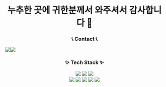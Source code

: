 <h1 align="center"> 누추한 곳에 귀한분께서 와주셔서 감사합니다 👋 </h1>



<h3 align="center"> 📞 Contact 📞 </h3>
<div style="display:flex; flex-direction:row;">
    <a href="mailto:changmin38@gmail.com">
        <img src="https://img.shields.io/badge/Gmail-EA4335?style=for-the-badge&logo=Gmail&logoColor=white"> 
    </a>
    <a href="https://www.instagram.com/chan_g_03">
        <img src="https://img.shields.io/badge/Instagram-E4405F?style=for-thebadge&logo=Instagram&logoColor=white"> 
    </a>
</div>

<h3 align="center">✨ Tech Stack ✨</h3>
<div align="center">
  <img src = "https://img.shields.io/badge/Java-ED8B00?style=for-the-badge&logo=openjdk&logoColor=white"/>
  <img src = "https://img.shields.io/badge/JavaScript-F7DF1E?style=for-the-badge&logo=JavaScript&logoColor=white"/>
  <img src = "https://img.shields.io/badge/Python-3776AB?style=for-the-badge&logo=python&logoColor=white"/>
 </div>
 <div align="center">
  <img src = "https://img.shields.io/badge/HTML-239120?style=for-the-badge&logo=html5&logoColor=white"/>
  <img src = "https://img.shields.io/badge/CSS-239120?&style=for-the-badge&logo=css3&logoColor=white"/>
  <img src = "https://img.shields.io/badge/Android-3DDC84?style=for-the-badge&logo=android&logoColor=white"/>
  <img src = "https://img.shields.io/badge/MySQL-00000F?style=for-the-badge&logo=mysql&logoColor=white"/>
  <img src = "https://img.shields.io/badge/Flask-000000?style=for-the-badge&logo=flask&logoColor=white"/>
</div>
<!--
**bbmini96/bbmini96** is a ✨ _special_ ✨ repository because its `README.md` (this file) appears on your GitHub profile.

Here are some ideas to get you started:

- 🔭 I’m currently working on ...
- 🌱 I’m currently learning ...
- 👯 I’m looking to collaborate on ...
- 🤔 I’m looking for help with ...
- 💬 Ask me about ...
- 📫 How to reach me: ...
- 😄 Pronouns: ...
- ⚡ Fun fact: ...
-->
